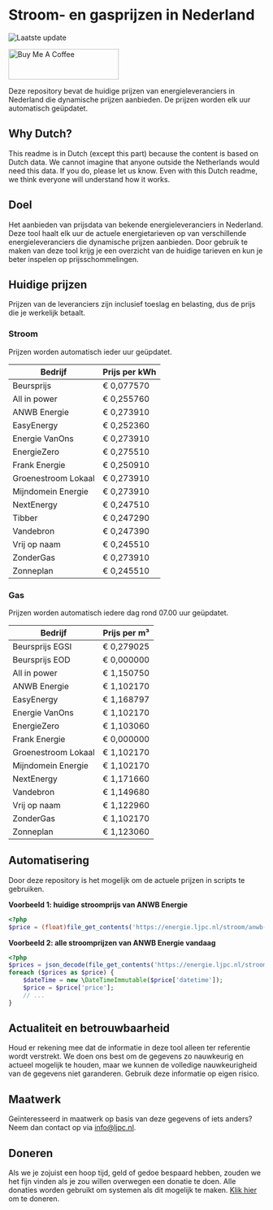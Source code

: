 # Stroom- en gasprijzen in Nederland

![Laatste update](https://img.shields.io/badge/laatste%20update-2024--02--08%2020%3A00%20CET-brightgreen)

<a href="https://www.buymeacoffee.com/Lars-" target="_blank"><img src="https://cdn.buymeacoffee.com/buttons/v2/default-orange.png" alt="Buy Me A Coffee" height="60" style="height: 60px !important;width: 217px !important;" ></a>

Deze repository bevat de huidige prijzen van energieleveranciers in Nederland die dynamische prijzen aanbieden. De prijzen worden elk uur automatisch geüpdatet.

## Why Dutch?

This readme is in Dutch (except this part) because the content is based on Dutch data. We cannot imagine that anyone outside the Netherlands would need this data. If you do, please let us know. Even with this Dutch readme, we think
everyone will understand how it works.

## Doel

Het aanbieden van prijsdata van bekende energieleveranciers in Nederland. Deze tool haalt elk uur de actuele energietarieven op van verschillende energieleveranciers die dynamische prijzen aanbieden. Door gebruik te maken van deze tool
krijg je een overzicht van de huidige tarieven en kun je beter inspelen op prijsschommelingen.

## Huidige prijzen

Prijzen van de leveranciers zijn inclusief toeslag en belasting, dus de prijs die je werkelijk betaalt.

### Stroom

Prijzen worden automatisch ieder uur geüpdatet.

 Bedrijf | Prijs per kWh 
---------|---------------
Beursprijs | € 0,077570
All in power | € 0,255760
ANWB Energie | € 0,273910
EasyEnergy | € 0,252360
Energie VanOns | € 0,273910
EnergieZero | € 0,275510
Frank Energie | € 0,250910
Groenestroom Lokaal | € 0,273910
Mijndomein Energie | € 0,273910
NextEnergy | € 0,247510
Tibber | € 0,247290
Vandebron | € 0,247390
Vrij op naam | € 0,245510
ZonderGas | € 0,273910
Zonneplan | € 0,245510


### Gas

Prijzen worden automatisch iedere dag rond 07.00 uur geüpdatet.

 Bedrijf | Prijs per m³ 
---------|--------------
Beursprijs EGSI | € 0,279025
Beursprijs EOD | € 0,000000
All in power | € 1,150750
ANWB Energie | € 1,102170
EasyEnergy | € 1,168797
Energie VanOns | € 1,102170
EnergieZero | € 1,103060
Frank Energie | € 0,000000
Groenestroom Lokaal | € 1,102170
Mijndomein Energie | € 1,102170
NextEnergy | € 1,171660
Vandebron | € 1,149680
Vrij op naam | € 1,122960
ZonderGas | € 1,102170
Zonneplan | € 1,123060


## Automatisering

Door deze repository is het mogelijk om de actuele prijzen in scripts te gebruiken.

**Voorbeeld 1: huidige stroomprijs van ANWB Energie**

```php
<?php
$price = (float)file_get_contents('https://energie.ljpc.nl/stroom/anwb-energie-nu.txt');

```

**Voorbeeld 2: alle stroomprijzen van ANWB Energie vandaag**

```php
<?php
$prices = json_decode(file_get_contents('https://energie.ljpc.nl/stroom/all-in-power-vandaag.json'),true);
foreach ($prices as $price) {
    $dateTime = new \DateTimeImmutable($price['datetime']);
    $price = $price['price'];
    // ...
}
```

## Actualiteit en betrouwbaarheid

Houd er rekening mee dat de informatie in deze tool alleen ter referentie wordt verstrekt. We doen ons best om de gegevens zo nauwkeurig en actueel mogelijk te houden, maar we kunnen de volledige nauwkeurigheid van de gegevens niet
garanderen. Gebruik deze informatie op eigen risico.

## Maatwerk

Geïnteresseerd in maatwerk op basis van deze gegevens of iets anders? Neem dan contact op
via [info@ljpc.nl](mailto:info@ljpc.nl?subject=Energie%20prijzen).

## Doneren

Als we je zojuist een hoop tijd, geld of gedoe bespaard hebben, zouden we het fijn vinden als je zou willen overwegen een
donatie te doen. Alle donaties worden gebruikt om systemen als dit mogelijk te
maken. [Klik hier](https://www.buymeacoffee.com/Lars-) om te doneren.
